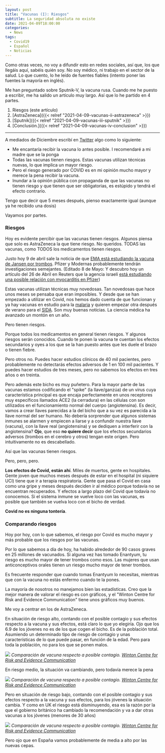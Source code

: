 ```yaml
---
layout: post
title: "Vacunas (I): Riesgos"
subtitle: La seguridad absoluta no existe
date: 2021-04-09T18:00:00
categories:
  - News
tags:
  - Covid19
  - Español
  - Noticias
---
```


Como otras veces, no voy a difundir esto en redes sociales, así que, los que llegáis aquí, sabéis quién soy. No soy médico, ni trabajo en el sector de la salud. Lo que cuento, lo he leído de fuentes fiables (intento poner las fuentes la mayoría en inglés).

Me han preguntado sobre Sputnik-V, la vacuna rusa. Cuando me he puesto a escribir, me ha salido un artículo muy largo. Así que lo he partido en 4 partes.

1. Riesgos (este artículo)
2. [AstraZeneca]({{< relref "2021-04-09-vacunas-ii-astrazeneca" >}})
3. [Sputnik]({{< relref "2021-04-09-vacunas-iii-sputnik" >}})
4. [Conclusión.]({{< relref "2021-04-09-vacunas-iv-conclusion" >}})

---

A mediados de Diciembre escribí en [Twitter](https://twitter.com/gonfva/status/1339300821692018693) algo como lo siguiente:

- Me encantaría recibir la vacuna lo antes posible. I recomendaré a mi madre que se la ponga
- Todas las vacunas tienen riesgos. Estas vacunas utilizan técnicas nuevas, lo que implica un mayor riesgo.
- Pero el riesgo generado por COVID es en mi opinión mucho mayor y merece la pena recibir la vacuna.
- Inundar a la opinión pública con propaganda de que las vacunas no tienen riesgo y que tienen que ser obligatorias, es estúpido y tendrá el efecto contrario.

Tengo que decir que 5 meses después, pienso exactamente igual (aunque ya he recibido una dosis)

Vayamos por partes.

### Riesgos

Hoy es evidente percibir que las vacunas tienen riesgos. Algunos piensa que solo es AstraZeneca la que tiene riesgo. No queridos. TODAS las vacunas, como TODOS los medicamentos tienen riesgos.

Justo hoy 9 de abril sale la noticia de que [EMA está estudiando la vacuna de Jansen por trombos](https://www.ema.europa.eu/en/news/meeting-highlights-pharmacovigilance-risk-assessment-committee-prac-6-9-april-2021). Pfizer y Modernas probablemente tendrán investigaciones semejantes. (Editado 8 de Mayo: Y descubro hoy un artículo del 26 de Abril en Reuters que la agencia israelí [está estudiando una posible relación con myocarditis en Pfizer](https://www.reuters.com/world/middle-east/israel-examining-heart-inflammation-cases-people-who-received-pfizer-covid-shot-2021-04-25/))

Estas vacunas utilizan técnicas muy novedosas. Tan novedosas que hace unos meses se pensaba que eran imposibles. Y desde que se han empezado a utilizar en Covid, nos hemos dado cuenta de que funcionan y ya hay vacunas en estudio para la [malaria](https://www.nature.com/articles/s41579-020-0380-5) y quieren empezar otra después de verano para el [SIDA](https://www.iavi.org/images/phocadownload/IAVI-G001-Fact-Sheet.pdf). Son muy buenas noticias. La ciencia médica ha avanzado un montón en un año.

Pero tienen riesgos.

Porque todos los medicamentos en general tienen riesgos. Y algunos riesgos serán conocidos. Cuando te ponen la vacuna te cuentan los efectos secundarios y oyes a los que se la han puesto antes que les duele el brazo o tienen fiebre.

Pero otros no. Puedes hacer estudios clínicos de 40 mil pacientes, pero probablemente no detectarás efectos adversos de 1 en 100 mil pacientes. Y puedes hacer estudios de tres meses, pero no sabemos los efectos en tres años o en treinta.

Pero además este bicho es muy puñetero. Para la mayor parte de las vacunas estamos codificando el "spike" (la llave/ganzúa) de un virus cuya característica principal es que encaja perfectamente en unos receptores muy específicos llamados ACE2 (la cerradura) en las células con son utilizados en el funcionamiento normal del cuerpo (angiotensina). Es decir, vamos a crear llaves parecidas a la del bicho que a su vez es parecida a la llave normal del ser humano. No debería sorprender que algunos sistemas inmunes se alarmen y empiecen a liarse y a confundir nuestra llave (vacuna), con la llave real (angiotensina) y se dediquen a interferir con la angiotensina? **Ojo**, que eso **no quiere decir** que los efectos secundarios adversos (trombos en el cerebro y otros) tengan este origen. Pero intuitivamente no es descabellado.

Así que las vacunas tienen riesgos.

Pero, pero, pero.

**Los efectos de Covid, están ahí**. Miles de muertos, gente en hospitales. Gente joven que muchos meses después de estar en el hospital (ni siquiere UCI) tiene que ir a terapia respiratoria. Gente que pasa el Covid en casa como una gripe y meses después deciden ir al médico porque todavía no se encuentran recuperados. Y efectos a largo plazo del Covid que todavía no conocemos. Si el sistema inmune se vuelve loco con las vacunas, es posible que también se vuelva loco con el bicho de verdad.

**Covid no es ninguna tontería**.

### Comparando riesgos

Hoy por hoy, con lo que sabemos, el riesgo por Covid es mucho mayor y más probable que los riesgos por las vacunas.

Por lo que sabemos a día de hoy, ha habido alrededor de 90 casos graves en 25 millones de vacunados. Si alguna vez has tomado Enantyum, tu riesgo es mucho mayor de tener trombos como esos. Las mujeres que usan anticonceptivos orales tienen un riesgo mucho mayor de tener trombos.

Es frecuente responder que cuando tomas Enantyum lo necesitas, mientras que con la vacuna no estás enfermo cuando te la pones.

La mayoría de nosotros no manejamos bien las estadísticas. Creo que la mejor manera de valorar el riesgo es con gráficos, y el "Winton Centre for Risk and Evidence Communication" tiene unos gráficos muy buenos.

Me voy a centrar en los de AstraZeneca.

En situación de riesgo alto, contando con el posible contagio y sus efectos respecto a la vacuna y sus efectos, está claro lo que yo elegiría. Ojo que los 6.9 de los jóvenes no es de los que cogen el bicho. Es de la población total. Asumiendo un determinado tipo de riesgo de contagio y unas características de lo que puede pasar, en función de la edad. Pero para toda la población, no para los que se ponen malos.

![](/img/AZ_harms-benefits_high_exposure_8-4-21.width-800.png)
_Comparación de vacuna respecto a posible contagio. [Winton Centre for Risk and Evidence Communication](https://wintoncentre.maths.cam.ac.uk/news/communicating-potential-benefits-and-harms-astra-zeneca-covid-19-vaccine/)_

En riesgo medio, la situación va cambiando, pero todavía merece la pena

![](/img/AZ_harms-benefits_medium_exposure_8-4-21.width-800.png)
_Comparación de vacuna respecto a posible contagio. [Winton Centre for Risk and Evidence Communication](https://wintoncentre.maths.cam.ac.uk/news/communicating-potential-benefits-and-harms-astra-zeneca-covid-19-vaccine/)_

Pero en situación de riesgo bajo, contando con el posible contagio y sus efectos respecto a la vacuna y sus efectos, para los jóvenes la situación cambia. Y como en UK el riesgo está disminuyendo, esa es la razón por la que el gobierno británico ha cambiado la recomendación y va a dar otras vacunas a los jóvenes (menores de 30 años)

![](/img/AZ_harms-benefits_low_exposure_8-4-21.width-800.png)
_Comparación de vacuna respecto a posible contagio. [Winton Centre for Risk and Evidence Communication](https://wintoncentre.maths.cam.ac.uk/news/communicating-potential-benefits-and-harms-astra-zeneca-covid-19-vaccine/)_

Pero ojo que en España vamos probablemente de media a alto por las nuevas cepas.
